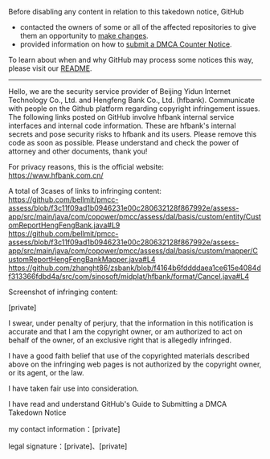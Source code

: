 Before disabling any content in relation to this takedown notice, GitHub
- contacted the owners of some or all of the affected repositories to give them an opportunity to [make changes](https://docs.github.com/en/github/site-policy/dmca-takedown-policy#a-how-does-this-actually-work).
- provided information on how to [submit a DMCA Counter Notice](https://docs.github.com/en/articles/guide-to-submitting-a-dmca-counter-notice).

To learn about when and why GitHub may process some notices this way, please visit our [README](https://github.com/github/dmca/blob/master/README.md#anatomy-of-a-takedown-notice).

---

Hello, we are the security service provider of Beijing Yidun Internet Technology Co., Ltd. and Hengfeng Bank Co., Ltd. (hfbank). Communicate with people on the Github platform regarding copyright infringement issues. The following links posted on GitHub involve hfbank internal service interfaces and internal code information. These are hfbank's internal secrets and pose security risks to hfbank and its users. Please remove this code as soon as possible. Please understand and check the power of attorney and other documents, thank you!

For privacy reasons, this is the official website:  
https://www.hfbank.com.cn/

A total of 3cases of links to infringing content:   
https://github.com/bellmit/pmcc-assess/blob/f3c11f09ad1b0946231e00c280632128f867992e/assess-app/src/main/java/com/copower/pmcc/assess/dal/basis/custom/entity/CustomReportHengFengBank.java#L9  
https://github.com/bellmit/pmcc-assess/blob/f3c11f09ad1b0946231e00c280632128f867992e/assess-app/src/main/java/com/copower/pmcc/assess/dal/basis/custom/mapper/CustomReportHengFengBankMapper.java#L4  
https://github.com/zhanght86/zsbank/blob/f4164b6fddddaea1ce615e4084df313366fdbd4a/src/com/sinosoft/midplat/hfbank/format/Cancel.java#L4

Screenshot of infringing content:

[private]

I swear, under penalty of perjury, that the information in this notification is accurate and that I am the copyright owner, or am authorized to act on behalf of the owner, of an exclusive right that is allegedly infringed.

I have a good faith belief that use of the copyrighted materials described above on the infringing web pages is not authorized by the copyright owner, or its agent, or the law.

I have taken fair use into consideration.

I have read and understand GitHub's Guide to Submitting a DMCA Takedown Notice

my contact information：[private]

legal signature：[private]、[private]
